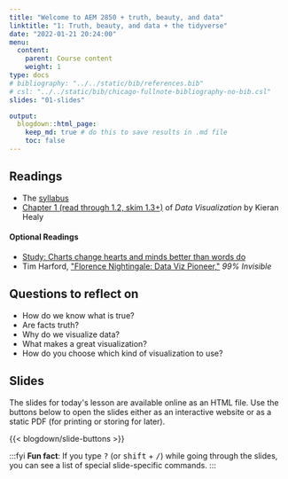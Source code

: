```yaml
---
title: "Welcome to AEM 2850 + truth, beauty, and data"
linktitle: "1: Truth, beauty, and data + the tidyverse"
date: "2022-01-21 20:24:00"
menu:
  content:
    parent: Course content
    weight: 1
type: docs
# bibliography: "../../static/bib/references.bib"
# csl: "../../static/bib/chicago-fullnote-bibliography-no-bib.csl"
slides: "01-slides"

output:
  blogdown::html_page:
    keep_md: true # do this to save results in .md file
    toc: false
---
```


## Readings

- The [syllabus](/syllabus/)
- <i class="fas fa-book"></i> [Chapter 1 (read through 1.2, skim 1.3+)](http://socviz.co/lookatdata.html) of *Data Visualization* by Kieran Healy

#### Optional Readings

- <i class="fas fa-external-link-square-alt"></i> [Study: Charts change hearts and minds better than words do](https://www.washingtonpost.com/news/wonk/wp/2018/06/15/study-charts-change-hearts-and-minds-better-than-words-do/?utm_term=.4474599c0d5e)
- <i class="fas fa-podcast"></i> Tim Harford, ["Florence Nightingale: Data Viz Pioneer,"](https://99percentinvisible.org/episode/florence-nightingale-data-viz-pioneer/) *99% Invisible*


## Questions to reflect on

- How do we know what is true?
- Are facts truth?
- Why do we visualize data?
- What makes a great visualization?
- How do you choose which kind of visualization to use?


## Slides

The slides for today's lesson are available online as an HTML file. Use the buttons below to open the slides either as an interactive website or as a static PDF (for printing or storing for later).

{{< blogdown/slide-buttons >}}

:::fyi
**Fun fact**: If you type <kbd>?</kbd> (or <kbd>shift</kbd> + <kbd>/</kbd>) while going through the slides, you can see a list of special slide-specific commands.
:::
